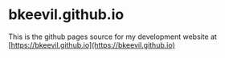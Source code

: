 # bkeevil.github.io

This is the github pages source for my development website at [https://bkeevil.github.io](https://bkeevil.github.io)

